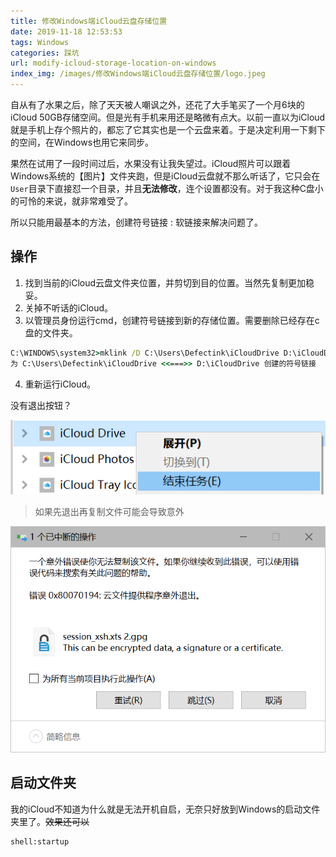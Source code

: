 ```yaml
---
title: 修改Windows端iCloud云盘存储位置
date: 2019-11-18 12:53:53
tags: Windows
categories: 踩坑
url: modify-icloud-storage-location-on-windows
index_img: /images/修改Windows端iCloud云盘存储位置/logo.jpeg
---
```




自从有了水果之后，除了天天被人嘲讽之外，还花了大手笔买了一个月6块的iCloud 50GB存储空间。但是光有手机来用还是略微有点大。以前一直以为iCloud就是手机上存个照片的，都忘了它其实也是一个云盘来着。于是决定利用一下剩下的空间，在Windows也用它来同步。

果然在试用了一段时间过后，水果没有让我失望过。iCloud照片可以跟着Windows系统的【图片】文件夹跑，但是iCloud云盘就不那么听话了，它只会在`User`目录下直接怼一个目录，并且**无法修改**，连个设置都没有。对于我这种C盘小的可怜的来说，就非常难受了。

所以只能用最基本的方法，创建符号链接 : 软链接来解决问题了。

## 操作

1. 找到当前的iCloud云盘文件夹位置，并剪切到目的位置。当然先复制更加稳妥。
2. 关掉不听话的iCloud。
3. 以管理员身份运行cmd，创建符号链接到新的存储位置。需要删除已经存在c盘的文件夹。

```cmd
C:\WINDOWS\system32>mklink /D C:\Users\Defectink\iCloudDrive D:\iCloudDrive
为 C:\Users\Defectink\iCloudDrive <<===>> D:\iCloudDrive 创建的符号链接
```

4. 重新运行iCloud。

没有退出按钮？

![image-20191029200503950](../images/修改Windows端iCloud云盘存储位置/image-20191029200503950.png)

> 如果先退出再复制文件可能会导致意外

![image-20191029200837325](../images/修改Windows端iCloud云盘存储位置/image-20191029200837325.png)

## 启动文件夹

我的iCloud不知道为什么就是无法开机自启，无奈只好放到Windows的启动文件夹里了。~~效果还可以~~

```cmd
shell:startup
```



